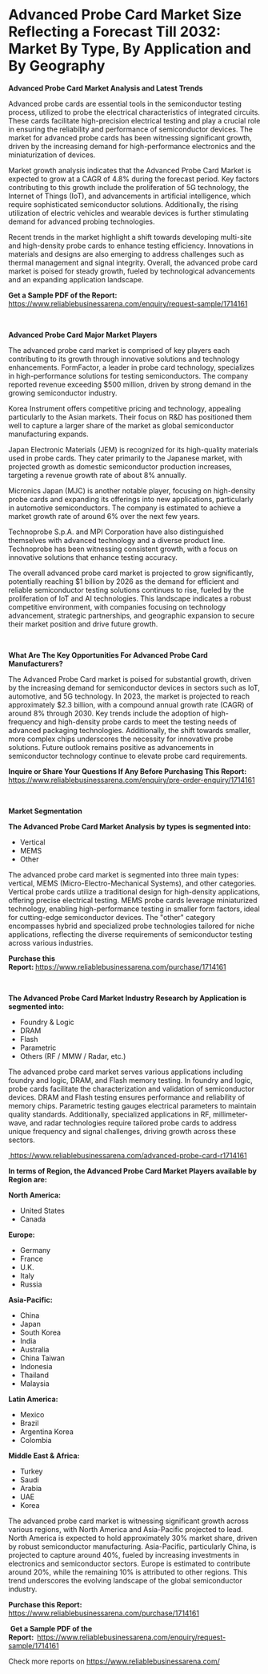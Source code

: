 <p><h1>Advanced Probe Card Market Size Reflecting a Forecast Till 2032: Market By Type, By Application and By Geography</h1></p><p><strong>Advanced Probe Card Market Analysis and Latest Trends</strong></p>
<p><p>Advanced probe cards are essential tools in the semiconductor testing process, utilized to probe the electrical characteristics of integrated circuits. These cards facilitate high-precision electrical testing and play a crucial role in ensuring the reliability and performance of semiconductor devices. The market for advanced probe cards has been witnessing significant growth, driven by the increasing demand for high-performance electronics and the miniaturization of devices.</p><p>Market growth analysis indicates that the Advanced Probe Card Market is expected to grow at a CAGR of 4.8% during the forecast period. Key factors contributing to this growth include the proliferation of 5G technology, the Internet of Things (IoT), and advancements in artificial intelligence, which require sophisticated semiconductor solutions. Additionally, the rising utilization of electric vehicles and wearable devices is further stimulating demand for advanced probing technologies.</p><p>Recent trends in the market highlight a shift towards developing multi-site and high-density probe cards to enhance testing efficiency. Innovations in materials and designs are also emerging to address challenges such as thermal management and signal integrity. Overall, the advanced probe card market is poised for steady growth, fueled by technological advancements and an expanding application landscape.</p></p>
<p><strong>Get a Sample PDF of the Report:&nbsp;</strong> <a href="https://www.reliablebusinessarena.com/enquiry/request-sample/1714161?utm_campaign=1835&utm_medium=2&utm_source=Github&utm_content=ia&utm_term=11012025&utm_id=advanced-probe-card">https://www.reliablebusinessarena.com/enquiry/request-sample/1714161</a></p>
<p>&nbsp;</p>
<p><strong>Advanced Probe Card Major Market Players</strong></p>
<p><p>The advanced probe card market is comprised of key players each contributing to its growth through innovative solutions and technology enhancements. FormFactor, a leader in probe card technology, specializes in high-performance solutions for testing semiconductors. The company reported revenue exceeding $500 million, driven by strong demand in the growing semiconductor industry.</p><p>Korea Instrument offers competitive pricing and technology, appealing particularly to the Asian markets. Their focus on R&D has positioned them well to capture a larger share of the market as global semiconductor manufacturing expands.</p><p>Japan Electronic Materials (JEM) is recognized for its high-quality materials used in probe cards. They cater primarily to the Japanese market, with projected growth as domestic semiconductor production increases, targeting a revenue growth rate of about 8% annually.</p><p>Micronics Japan (MJC) is another notable player, focusing on high-density probe cards and expanding its offerings into new applications, particularly in automotive semiconductors. The company is estimated to achieve a market growth rate of around 6% over the next few years.</p><p>Technoprobe S.p.A. and MPI Corporation have also distinguished themselves with advanced technology and a diverse product line. Technoprobe has been witnessing consistent growth, with a focus on innovative solutions that enhance testing accuracy.</p><p>The overall advanced probe card market is projected to grow significantly, potentially reaching $1 billion by 2026 as the demand for efficient and reliable semiconductor testing solutions continues to rise, fueled by the proliferation of IoT and AI technologies. This landscape indicates a robust competitive environment, with companies focusing on technology advancement, strategic partnerships, and geographic expansion to secure their market position and drive future growth.</p></p>
<p>&nbsp;</p>
<p><strong>What Are The Key Opportunities For Advanced Probe Card Manufacturers?</strong></p>
<p><p>The Advanced Probe Card market is poised for substantial growth, driven by the increasing demand for semiconductor devices in sectors such as IoT, automotive, and 5G technology. In 2023, the market is projected to reach approximately $2.3 billion, with a compound annual growth rate (CAGR) of around 8% through 2030. Key trends include the adoption of high-frequency and high-density probe cards to meet the testing needs of advanced packaging technologies. Additionally, the shift towards smaller, more complex chips underscores the necessity for innovative probe solutions. Future outlook remains positive as advancements in semiconductor technology continue to elevate probe card requirements.</p></p>
<p><strong>Inquire or Share Your Questions If Any Before Purchasing This Report:</strong> <a href="https://www.reliablebusinessarena.com/enquiry/pre-order-enquiry/1714161?utm_campaign=1835&utm_medium=2&utm_source=Github&utm_content=ia&utm_term=11012025&utm_id=advanced-probe-card">https://www.reliablebusinessarena.com/enquiry/pre-order-enquiry/1714161</a></p>
<p>&nbsp;</p>
<p><strong>Market Segmentation</strong></p>
<p><strong>The Advanced Probe Card Market Analysis by types is segmented into:</strong></p>
<p><ul><li>Vertical</li><li>MEMS</li><li>Other</li></ul></p>
<p><p>The advanced probe card market is segmented into three main types: vertical, MEMS (Micro-Electro-Mechanical Systems), and other categories. Vertical probe cards utilize a traditional design for high-density applications, offering precise electrical testing. MEMS probe cards leverage miniaturized technology, enabling high-performance testing in smaller form factors, ideal for cutting-edge semiconductor devices. The "other" category encompasses hybrid and specialized probe technologies tailored for niche applications, reflecting the diverse requirements of semiconductor testing across various industries.</p></p>
<p><strong>Purchase this Report:&nbsp;</strong><a href="https://www.reliablebusinessarena.com/purchase/1714161?utm_campaign=1835&utm_medium=2&utm_source=Github&utm_content=ia&utm_term=11012025&utm_id=advanced-probe-card">https://www.reliablebusinessarena.com/purchase/1714161</a></p>
<p>&nbsp;</p>
<p><strong>The Advanced Probe Card Market Industry Research by Application is segmented into:</strong></p>
<p><ul><li>Foundry & Logic</li><li>DRAM</li><li>Flash</li><li>Parametric</li><li>Others (RF / MMW / Radar, etc.)</li></ul></p>
<p><p>The advanced probe card market serves various applications including foundry and logic, DRAM, and Flash memory testing. In foundry and logic, probe cards facilitate the characterization and validation of semiconductor devices. DRAM and Flash testing ensures performance and reliability of memory chips. Parametric testing gauges electrical parameters to maintain quality standards. Additionally, specialized applications in RF, millimeter-wave, and radar technologies require tailored probe cards to address unique frequency and signal challenges, driving growth across these sectors.</p></p>
<p><a href="https://www.reliablebusinessarena.com/advanced-probe-card-r1714161?utm_campaign=1835&utm_medium=2&utm_source=Github&utm_content=ia&utm_term=11012025&utm_id=advanced-probe-card">&nbsp;https://www.reliablebusinessarena.com/advanced-probe-card-r1714161</a></p>
<p><strong>In terms of Region, the Advanced Probe Card Market Players available by Region are:</strong></p>
<p>
    <p> <strong> North America: </strong>
        <ul>
            <li>United States</li>
            <li>Canada</li>
        </ul>
        </p> 
    <p> <strong> Europe: </strong>
        <ul>
            <li>Germany</li>
            <li>France</li>
            <li>U.K.</li>
            <li>Italy</li>
            <li>Russia</li>
        </ul>
        </p> 
    <p> <strong> Asia-Pacific: </strong>
        <ul>
            <li>China</li>
            <li>Japan</li>
            <li>South Korea</li>
            <li>India</li>
            <li>Australia</li>
            <li>China Taiwan</li>
            <li>Indonesia</li>
            <li>Thailand</li>
            <li>Malaysia</li>
        </ul>
        </p> 
    <p> <strong> Latin America: </strong>
        <ul>
            <li>Mexico</li>
            <li>Brazil</li>
            <li>Argentina Korea</li>
            <li>Colombia</li>
        </ul>
        </p> 
    <p> <strong> Middle East & Africa: </strong>
        <ul>
            <li>Turkey</li>
            <li>Saudi</li>
            <li>Arabia</li>
            <li>UAE</li>
            <li>Korea</li>
        </ul>
    </p>
    </p>
<p><p>The advanced probe card market is witnessing significant growth across various regions, with North America and Asia-Pacific projected to lead. North America is expected to hold approximately 30% market share, driven by robust semiconductor manufacturing. Asia-Pacific, particularly China, is projected to capture around 40%, fueled by increasing investments in electronics and semiconductor sectors. Europe is estimated to contribute around 20%, while the remaining 10% is attributed to other regions. This trend underscores the evolving landscape of the global semiconductor industry.</p></p>
<p><strong>Purchase this Report: </strong><a href="https://www.reliablebusinessarena.com/purchase/1714161?utm_campaign=1835&utm_medium=2&utm_source=Github&utm_content=ia&utm_term=11012025&utm_id=advanced-probe-card">https://www.reliablebusinessarena.com/purchase/1714161</a></p>
<p>&nbsp;<strong>Get a Sample PDF of the Report:&nbsp;&nbsp;</strong><a href="https://www.reliablebusinessarena.com/enquiry/request-sample/1714161?utm_campaign=1835&utm_medium=2&utm_source=Github&utm_content=ia&utm_term=11012025&utm_id=advanced-probe-card">https://www.reliablebusinessarena.com/enquiry/request-sample/1714161</a></p>
<p><strong></strong></p>
<p>Check more reports on <a href="https://www.reliablebusinessarena.com/?utm_campaign=1835&utm_medium=2&utm_source=Github&utm_content=ia&utm_term=11012025&utm_id=advanced-probe-card">https://www.reliablebusinessarena.com/</a></p>